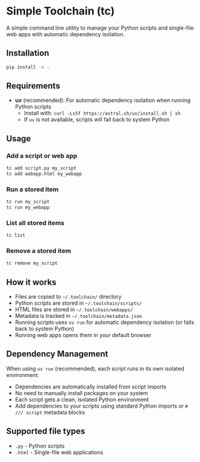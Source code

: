 # Simple Toolchain (tc)

A simple command line utility to manage your Python scripts and single-file web apps with automatic dependency isolation.

## Installation

```bash
pip install -e .
```

## Requirements

- **uv** (recommended): For automatic dependency isolation when running Python scripts
  - Install with: `curl -LsSf https://astral.sh/uv/install.sh | sh`
  - If `uv` is not available, scripts will fall back to system Python

## Usage

### Add a script or web app
```bash
tc add script.py my_script
tc add webapp.html my_webapp
```

### Run a stored item
```bash
tc run my_script
tc run my_webapp
```

### List all stored items
```bash
tc list
```

### Remove a stored item
```bash
tc remove my_script
```

## How it works

- Files are copied to `~/.toolchain/` directory
- Python scripts are stored in `~/.toolchain/scripts/`
- HTML files are stored in `~/.toolchain/webapps/`
- Metadata is tracked in `~/.toolchain/metadata.json`
- Running scripts uses `uv run` for automatic dependency isolation (or falls back to system Python)
- Running web apps opens them in your default browser

## Dependency Management

When using `uv run` (recommended), each script runs in its own isolated environment:
- Dependencies are automatically installed from script imports
- No need to manually install packages on your system
- Each script gets a clean, isolated Python environment
- Add dependencies to your scripts using standard Python imports or `# /// script` metadata blocks

## Supported file types

- `.py` - Python scripts
- `.html` - Single-file web applications
